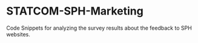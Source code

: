 # STATCOM-SPH-Marketing
Code Snippets for analyzing the survey results about the feedback to SPH websites.
